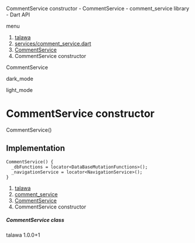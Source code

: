 




CommentService constructor - CommentService - comment\_service library - Dart API







menu

1. [talawa](../../index.html)
2. [services/comment\_service.dart](../../file-___home_harshil_Desktop_open-source_palisadoes_talawa_lib_services_comment_service/)
3. [CommentService](../../file-___home_harshil_Desktop_open-source_palisadoes_talawa_lib_services_comment_service/CommentService-class.html)
4. CommentService constructor

CommentService


dark\_mode

light\_mode




# CommentService constructor


CommentService()

## Implementation

```
CommentService() {
  _dbFunctions = locator<DataBaseMutationFunctions>();
  _navigationService = locator<NavigationService>();
}
```

 


1. [talawa](../../index.html)
2. [comment\_service](../../file-___home_harshil_Desktop_open-source_palisadoes_talawa_lib_services_comment_service/)
3. [CommentService](../../file-___home_harshil_Desktop_open-source_palisadoes_talawa_lib_services_comment_service/CommentService-class.html)
4. CommentService constructor

##### CommentService class





talawa
1.0.0+1






